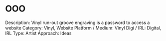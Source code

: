# OOO

Description: Vinyl run-out groove engraving is a password to access a website
Category: Vinyl, Website
Platform / Medium: Vinyl
Digi / IRL: Digital, IRL
Type: Artist
Approach: Ideas